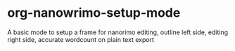 # org-nanowrimo-setup-mode
A basic mode to setup a frame for nanorimo editing, outline left side, editing right side, accurate wordcount on plain text export

